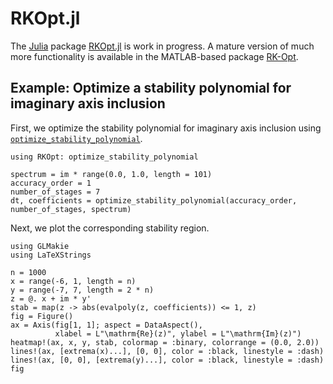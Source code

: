 # RKOpt.jl

The [Julia](https://julialang.org) package
[RKOpt.jl](https://github.com/NumericalMathematics/RKOpt.jl)
is work in progress. A mature version of much more functionality
is available in the MATLAB-based package
[RK-Opt](https://github.com/ketch/RK-Opt).


## Example: Optimize a stability polynomial for imaginary axis inclusion

First, we optimize the stability polynomial for imaginary
axis inclusion using [`optimize_stability_polynomial`](@ref).

```@example polyopt-imaginary-axis
using RKOpt: optimize_stability_polynomial

spectrum = im * range(0.0, 1.0, length = 101)
accuracy_order = 1
number_of_stages = 7
dt, coefficients = optimize_stability_polynomial(accuracy_order, number_of_stages, spectrum)
```

Next, we plot the corresponding stability region.

```@example polyopt-imaginary-axis
using GLMakie
using LaTeXStrings

n = 1000
x = range(-6, 1, length = n)
y = range(-7, 7, length = 2 * n)
z = @. x + im * y'
stab = map(z -> abs(evalpoly(z, coefficients)) <= 1, z)
fig = Figure()
ax = Axis(fig[1, 1]; aspect = DataAspect(),
          xlabel = L"\mathrm{Re}(z)", ylabel = L"\mathrm{Im}(z)")
heatmap!(ax, x, y, stab, colormap = :binary, colorrange = (0.0, 2.0))
lines!(ax, [extrema(x)...], [0, 0], color = :black, linestyle = :dash)
lines!(ax, [0, 0], [extrema(y)...], color = :black, linestyle = :dash)
fig
```
